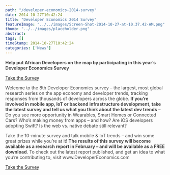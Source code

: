 ```yaml
---
path: "/developer-economics-2014-survey" 
date: 2014-10-27T10:42:24 
title: "Developer Economics 2014 Survey" 
featureImage: "../../images/Screen-Shot-2014-10-27-at-10.37.42-AM.png"
thumb: "../../images/placeholder.png" 
abstract:  
tags: [] 
timeStamp: 2014-10-27T10:42:24 
categories: ['News'] 
---
```


<p style="color: #444444;"><strong>Help put African Developers on the map by participating in this year&#8217;s Developer Economics Survey</strong></p>
<p style="color: #444444;"><a href="http://vmob.me/DE1Q15mLab">Take the Survey</a></p>
<p style="color: #444444;">Welcome to the 8th Developer Economics survey &#8211; the largest, most global research series on the app economy and developer trends, tracking responses from thousands of developers across the globe. <strong>If you&#8217;re involved in mobile app, IoT or backend infrastructure development, take the latest survey and tell us what you think about the latest dev trends</strong> &#8211; Do you see more opportunity in Wearables, Smart Homes or Connected Cars? Who&#8217;s making money from apps &#8211; and how? Are iOS developers adopting Swift? Is the web vs. native debate still relevant?</p>
<p style="color: #444444;">Take the 10-minute survey and talk mobile &amp; IoT trends &#8211; and win some great prizes while you&#8217;re at it! <strong>The results of this survey will become available as a research report in February &#8211; and will be available as a FREE download</strong>. To check out the latest report published, and get an idea to what you&#8217;re contributing to, visit www.DeveloperEconomics.com</p>
<p style="color: #444444;"><a href="http://vmob.me/DE1Q15mLab">Take the Survey</a></p>
